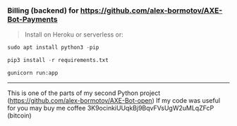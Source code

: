 ### Billing (backend) for https://github.com/alex-bormotov/AXE-Bot-Payments

> Install on Heroku or serverless or:

```python
sudo apt install python3 -pip
```
```python
pip3 install -r requirements.txt
```
``` bash
gunicorn run:app
```
---

This is one of the parts of my second Python project (https://github.com/alex-bormotov/AXE-Bot-open)
If my code was useful for you may buy me coffee 3K9ocinkiUUqkBj9BqvFVsUgW2uMLqZFcP (bitcoin)
